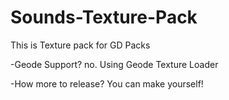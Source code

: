 # Sounds-Texture-Pack
This is Texture pack for GD Packs

-Geode Support?
no. Using Geode Texture Loader

-How more to release?
You can make yourself!
